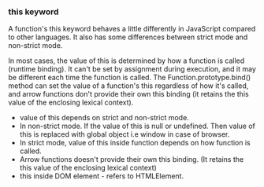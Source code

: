 ### this keyword

A function's this keyword behaves a little differently in JavaScript compared to other languages. It also has some differences between strict mode and non-strict mode.

In most cases, the value of this is determined by how a function is called (runtime binding). It can't be set by assignment during execution, and it may be different each time the function is called. The Function.prototype.bind() method can set the value of a function's this regardless of how it's called, and arrow functions don't provide their own this binding (it retains the this value of the enclosing lexical context).

- value of this depends on strict and non-strict mode.
- In non-strict mode. If the value of this is null or undefined. Then value of this is replaced with global object i.e window in case of browser.
- In strict mode, value of this inside function depends on how function is called.
- Arrow functions doesn't provide their own this binding. (It retains the this value of the enclosing lexical context)
- this inside DOM element - refers to HTMLElement.
